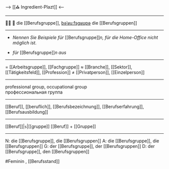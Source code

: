 --> [[⛪ Ingredient-Plazt]] <--

---
🧑‍💼 🔴 die [[Berufsgruppe]], [bəˈʁuːfsɡʁʊpə](https://youglish.com/pronounce/Berufsgruppe/german)
die [[Berufsgruppen]]

---
- *Nennen Sie Beispiele für* [[Berufsgruppe]]*n, für die Home-Office nicht möglich ist.*

- *für* [[Berufsgruppe]]*n aus* 


---
= [[Arbeitsgruppe]], [[Fachgruppe]]
≈ [[Branche]], [[Sektor]], [[Tätigkeitsfeld]], [[Profession]]
≠ [[Privatperson]], [[Einzelperson]]

---
professional group, occupational group  
профессиональная группа

---
[[Beruf]], [[beruflich]], [[Berufsbezeichnung]], [[Berufserfahrung]], [[Berufsausbildung]]

---
[[Beruf]]|`s`|[[gruppe]]
[[Beruf]] + [[Gruppe]]


---
N: die [[Berufsgruppe]], die [[Berufsgruppen]]
A: die [[Berufsgruppe]], die [[Berufsgruppen]]
G: der [[Berufsgruppe]], der [[Berufsgruppen]]
D: der [[Berufsgruppe]], den [[Berufsgruppen]]


#Feminin , [[Berufsstand]]